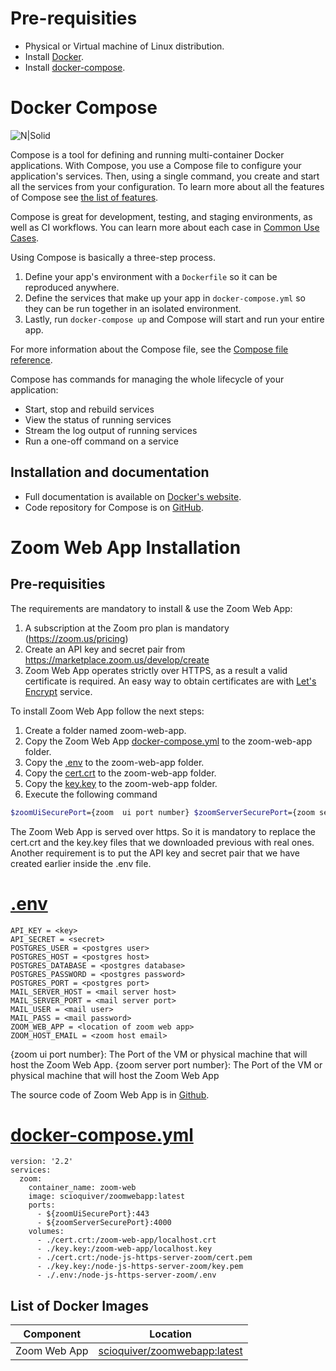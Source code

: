 # Pre-requisities
- Physical or Virtual machine of Linux distribution.
- Install [Docker](https://github.com/docker).
- Install [docker-compose](https://docs.docker.com/get-started/).



# Docker Compose

![N|Solid](https://github.com/docker/compose/raw/master/logo.png?raw=true)

Compose is a tool for defining and running multi-container Docker applications.
With Compose, you use a Compose file to configure your application's services.
Then, using a single command, you create and start all the services
from your configuration. To learn more about all the features of Compose
see [the list of features](https://github.com/docker/docker.github.io/blob/master/compose/overview.md#features).

Compose is great for development, testing, and staging environments, as well as
CI workflows. You can learn more about each case in
[Common Use Cases](https://github.com/docker/docker.github.io/blob/master/compose/overview.md#common-use-cases).

Using Compose is basically a three-step process.

1. Define your app's environment with a `Dockerfile` so it can be
reproduced anywhere.
2. Define the services that make up your app in `docker-compose.yml` so
they can be run together in an isolated environment.
3. Lastly, run `docker-compose up` and Compose will start and run your entire app.

For more information about the Compose file, see the
[Compose file reference](https://github.com/docker/docker.github.io/blob/master/compose/compose-file/compose-versioning.md).

Compose has commands for managing the whole lifecycle of your application:

 * Start, stop and rebuild services
 * View the status of running services
 * Stream the log output of running services
 * Run a one-off command on a service

Installation and documentation
------------------------------

- Full documentation is available on [Docker's website](https://docs.docker.com/compose/).
- Code repository for Compose is on [GitHub](https://github.com/docker/compose).

# Zoom Web App Installation

Pre-requisities 
------------------------------

The requirements are mandatory to install & use the Zoom Web App:

1. A subscription at the Zoom pro plan is mandatory (https://zoom.us/pricing)
2. Create an API key and secret pair from https://marketplace.zoom.us/develop/create
3. Zoom Web App operates strictly over HTTPS, as a result a valid certificate is required. An easy way to obtain certificates are with [Let's Encrypt](https://letsencrypt.org/) service.

To install Zoom Web App follow the next steps:
1. Create a folder named zoom-web-app.
2. Copy the Zoom Web App [docker-compose.yml](https://github.com/SCiO-systems/zoom-web-app/blob/master/docker-compose.yml) to the zoom-web-app folder.
3. Copy the  [.env](https://github.com/SCiO-systems/zoom-web-app/blob/master/.env) to the zoom-web-app folder.
4. Copy the  [cert.crt](https://github.com/SCiO-systems/zoom-web-app/blob/master/cert.crt) to the zoom-web-app folder.
5. Copy the  [key.key](https://github.com/SCiO-systems/zoom-web-app/blob/master/key.key) to the zoom-web-app folder.
4. Execute the following command

```sh
$zoomUiSecurePort={zoom  ui port number} $zoomServerSecurePort={zoom server port number} docker-compose {docker-compose.yml path} up &&  docker  exec  zoom-web sh start.sh 
```

The Zoom Web App is served over https. So it is mandatory to replace the cert.crt and the key.key files that we downloaded previous with real ones.
Another requirement is to put the API key and secret pair that we have created earlier inside the .env file.

# [.env](https://github.com/SCiO-systems/zoom-web-app/blob/master/.env)
    API_KEY = <key>
    API_SECRET = <secret>
    POSTGRES_USER = <postgres user>
    POSTGRES_HOST = <postgres host>
    POSTGRES_DATABASE = <postgres database>
    POSTGRES_PASSWORD = <postgres password>
    POSTGRES_PORT = <postgres port>
    MAIL_SERVER_HOST = <mail server host>
    MAIL_SERVER_PORT = <mail server port>
    MAIL_USER = <mail user>
    MAIL_PASS = <mail password>
    ZOOM_WEB_APP = <location of zoom web app>
    ZOOM_HOST_EMAIL = <zoom host email>


 {zoom  ui port number}: The Port of the VM or physical machine that will host the Zoom Web App.
 {zoom server port number}: The Port of the VM or physical machine that will host the Zoom Web App

The source code of Zoom Web App is in [Github](https://github.com/SCiO-systems/zoom-web-app).

# [docker-compose.yml](https://github.com/SCiO-systems/zoom-web-app/blob/master/docker-compose.yml)

    version: '2.2'
    services:
      zoom:
        container_name: zoom-web
        image: scioquiver/zoomwebapp:latest
        ports:
          - ${zoomUiSecurePort}:443
          - ${zoomServerSecurePort}:4000
        volumes:
          - ./cert.crt:/zoom-web-app/localhost.crt
          - ./key.key:/zoom-web-app/localhost.key
          - ./cert.crt:/node-js-https-server-zoom/cert.pem
          - ./key.key:/node-js-https-server-zoom/key.pem
          - ./.env:/node-js-https-server-zoom/.env
    



List of Docker Images
------------------------------
| Component | Location |
| ------ | ------ |
| Zoom Web App | [ scioquiver/zoomwebapp:latest](https://hub.docker.com/repository/docker/scioquiver/zoomwebapp) |

